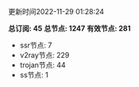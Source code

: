 更新时间2022-11-29 01:28:24

**总订阅: 45**
**总节点: 1247**
**有效节点: 281**
- ssr节点: 7
- v2ray节点: 229
- trojan节点: 44
- ss节点: 1
